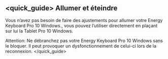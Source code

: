 ## <quick_guide> Allumer et éteindre

Vous n’avez pas besoin de faire des ajustements pour allumer votre Energy Keyboard Pro 10 Windows., vous pouvez l’utiliser directement en plaçant sur lui la Tablet Pro 10 Windows.

Attention: Ne débranchez pas votre Energy Keyboard Pro 10 Windows sans le bloquer. Il peut provoquer un dysfonctionnement de celui-ci lors de la reconnexion.
</quick_guide>
